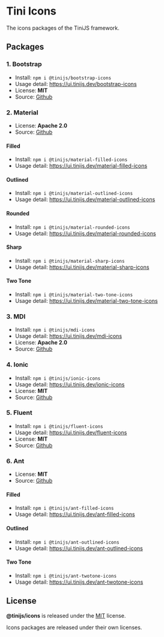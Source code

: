 # Tini Icons

The icons packages of the TiniJS framework.

## Packages

### 1. Bootstrap

- Install: `npm i @tinijs/bootstrap-icons`
- Usage detail: <https://ui.tinijs.dev/bootstrap-icons>
- License: **MIT**
- Source: [Github](https://github.com/twbs/icons)

### 2. Material

- License: **Apache 2.0**
- Source: [Github](https://github.com/google/material-design-icons)

#### Filled

- Install: `npm i @tinijs/material-filled-icons`
- Usage detail: <https://ui.tinijs.dev/material-filled-icons>

#### Outlined

- Install: `npm i @tinijs/material-outlined-icons`
- Usage detail: <https://ui.tinijs.dev/material-outlined-icons>

#### Rounded

- Install: `npm i @tinijs/material-rounded-icons`
- Usage detail: <https://ui.tinijs.dev/material-rounded-icons>

#### Sharp

- Install: `npm i @tinijs/material-sharp-icons`
- Usage detail: <https://ui.tinijs.dev/material-sharp-icons>

#### Two Tone

- Install: `npm i @tinijs/material-two-tone-icons`
- Usage detail: <https://ui.tinijs.dev/material-two-tone-icons>

### 3. MDI

- Install: `npm i @tinijs/mdi-icons`
- Usage detail: <https://ui.tinijs.dev/mdi-icons>
- License: **Apache 2.0**
- Source: [Github](https://github.com/Templarian/MaterialDesign-SVG)

### 4. Ionic

- Install: `npm i @tinijs/ionic-icons`
- Usage detail: <https://ui.tinijs.dev/ionic-icons>
- License: **MIT**
- Source: [Github](https://github.com/ionic-team/ionicons)

### 5. Fluent

- Install: `npm i @tinijs/fluent-icons`
- Usage detail: <https://ui.tinijs.dev/fluent-icons>
- License: **MIT**
- Source: [Github](https://github.com/microsoft/fluentui-system-icons)

### 6. Ant

- License: **MIT**
- Source: [Github](https://github.com/ant-design/ant-design-icons/tree/master)

#### Filled

- Install: `npm i @tinijs/ant-filled-icons`
- Usage detail: <https://ui.tinijs.dev/ant-filled-icons>

#### Outlined

- Install: `npm i @tinijs/ant-outlined-icons`
- Usage detail: <https://ui.tinijs.dev/ant-outlined-icons>

#### Two Tone

- Install: `npm i @tinijs/ant-twotone-icons`
- Usage detail: <https://ui.tinijs.dev/ant-twotone-icons>

## License

**@tinijs/icons** is released under the [MIT](https://github.com/tinijs/icons/blob/master/LICENSE) license.

Icons packages are released under their own licenses.

